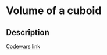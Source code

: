 # Volume of a cuboid
## Description
[Codewars link](https://www.codewars.com/kata/58261acb22be6e2ed800003a)
